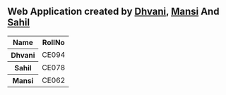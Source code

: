 <h2>Web Application created by <a href="#">Dhvani</a>, <a href="#">Mansi</a> And <a href="https://github.com/sahil556">Sahil</a></h2>
<table>
<tr>
<th>Name</th><th>RollNo</th>
</tr>
<tr>
<th>Dhvani</th><td>CE094</td>
</tr>
<tr>
<th>Sahil</th><td>CE078</td>
</tr>
 <tr>
<th>Mansi</th><td>CE062</td>
</tr>
</table>
